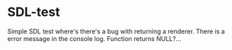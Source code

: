 # SDL-test
Simple SDL test where's there's a bug with returning a renderer. There is a error message in the console log. Function returns NULL?...
